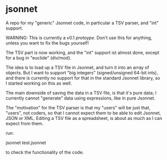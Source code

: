 # jsonnet
A repo for my "generic" Jsonnet code, in particular a TSV parser, and "int" support.

WARNING: This is currently a v0.1 *protoype*. Don't use this for anything, unless you want to fix the bugs yourself!

The TSV part is now working, and the "int" support ist almost done, except for a bug in "euclide" (div/mod).

The idea is to load up a TSV file in Jsonnet, and turn it into an array of objects.
But I want to support "big integers" (signed/unsigned 64-bit ints), and there is currently no support for
that in the standard Jsonnet library, so I started working on this as well.

The main downside of saving the data in a TSV file, is that it's pure data;
I currently cannot "generate" data using expressions, like in pure Jsonnet.

The "motivation" for the TSV parser is that my "users" will be just that, "users",
not coders, so that I cannot expect them to be able to edit Jsonnet, JSON or XML.
Editing a TSV file as a spreadsheet, is about as much as I can expect from them.

run:

jsonnet test.jsonnet

to check the functionality of the code.
